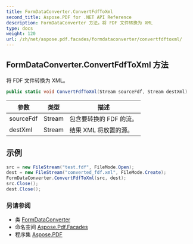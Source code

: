 ```yaml
---
title: FormDataConverter.ConvertFdfToXml
second_title: Aspose.PDF for .NET API Reference
description: FormDataConverter 方法。将 FDF 文件转换为 XML
type: docs
weight: 120
url: /zh/net/aspose.pdf.facades/formdataconverter/convertfdftoxml/
---
```

## FormDataConverter.ConvertFdfToXml 方法

将 FDF 文件转换为 XML。

```csharp
public static void ConvertFdfToXml(Stream sourceFdf, Stream destXml)
```

| 参数 | 类型 | 描述 |
| --- | --- | --- |
| sourceFdf | Stream | 包含要转换的 FDF 的流。 |
| destXml | Stream | 结果 XML 将放置的源。 |

## 示例

```csharp
src = new FileStream("test.fdf", FileMode.Open);
dest = new FileStream("converted_fdf.xml", FileMode.Create);
FormDataConverter.ConvertFdfToXml(src, dest);
src.Close();
dest.Close();
```

### 另请参阅

* 类 [FormDataConverter](../)
* 命名空间 [Aspose.Pdf.Facades](../../../aspose.pdf.facades/)
* 程序集 [Aspose.PDF](../../../)